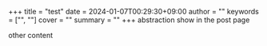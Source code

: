 +++
title = "test"
date = 2024-01-07T00:29:30+09:00
author = ""
keywords = ["", ""]
cover = ""
summary = ""
+++
abstraction show in the post page
<!--more-->
other content